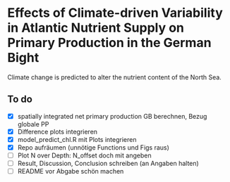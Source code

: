 # Effects of Climate-driven Variability in Atlantic Nutrient Supply on Primary Production in the German Bight

Climate change is predicted to alter the nutrient content of the North Sea. 
## To do

- [x] spatially integrated net primary production GB berechnen, Bezug globale PP 
- [x] Difference plots integrieren
- [x] model_predict_chl.R mit Plots integrieren
- [x] Repo aufräumen (unnötige Functions und Figs raus)
- [ ] Plot N over Depth: N_offset doch mit angeben
- [ ] Result, Discussion, Conclusion schreiben (an Angaben halten)
- [ ] README vor Abgabe schön machen
